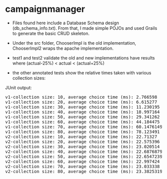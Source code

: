 # campaignmanager

* Files found here include a Database Schema design (db_schema_info.txt). From that, I made simple POJOs and used Grails to generate the basic CRUD skeleton.

* Under the src folder, ChooserImpl is the old implementation, ChooserImpl2 wraps the 
apache implementation. 

* test1 and test2 validate the old and new implementations have results where    (actual-25%) &lt; actual &lt; (actual+25%)

* the other annotated tests show the relative times taken with various collection sizes:

JUnit output: 
<pre>
v1-collection size: 10, average choice time (ms): 2.766598
v1-collection size: 20, average choice time (ms): 6.615277
v1-collection size: 30, average choice time (ms): 11.230195
v1-collection size: 40, average choice time (ms): 18.997164
v1-collection size: 50, average choice time (ms): 29.341262
v1-collection size: 60, average choice time (ms): 44.184475
v1-collection size: 70, average choice time (ms): 60.147614999999995
v1-collection size: 80, average choice time (ms): 78.123491
v2-collection size: 10, average choice time (ms): 22.71327
v2-collection size: 20, average choice time (ms): 22.575396
v2-collection size: 30, average choice time (ms): 23.020514
v2-collection size: 40, average choice time (ms): 22.687687999999998
v2-collection size: 50, average choice time (ms): 22.654723999999998
v2-collection size: 60, average choice time (ms): 22.997424
v2-collection size: 70, average choice time (ms): 23.033338
v2-collection size: 80, average choice time (ms): 23.382531999999998
</pre>
